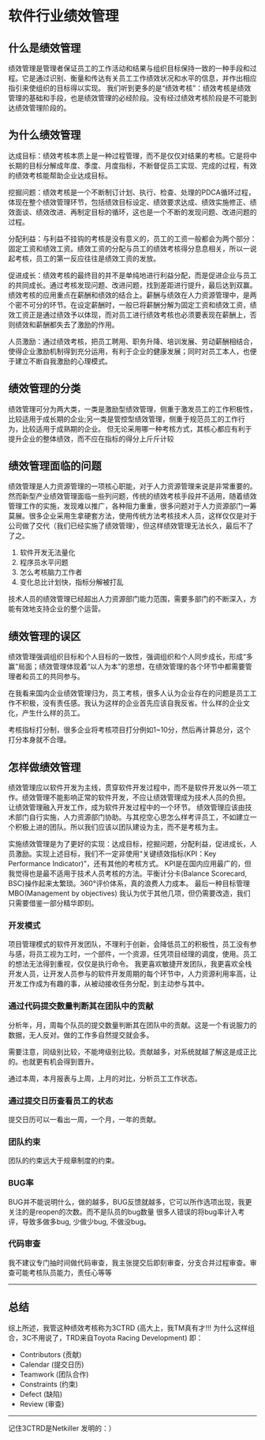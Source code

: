 软件行业绩效管理
================

什么是绩效管理
-----
绩效管理是管理者保证员工的工作活动和结果与组织目标保持一致的一种手段和过程。它是通过识别、衡量和传达有关员工工作绩效状况和水平的信息，并作出相应指引来使组织的目标得以实现。
我们听到更多的是“绩效考核”：绩效考核是绩效管理的基础和手段，也是绩效管理的必经阶段。没有经过绩效考核阶段是不可能到达绩效管理阶段的。

为什么绩效管理
-----

达成目标：绩效考核本质上是一种过程管理，而不是仅仅对结果的考核。它是将中长期的目标分解成年度、季度、月度指标，不断督促员工实现、完成的过程，有效的绩效考核能帮助企业达成目标。

挖掘问题：绩效考核是一个不断制订计划、执行、检查、处理的PDCA循环过程，体现在整个绩效管理环节，包括绩效目标设定、绩效要求达成、绩效实施修正、绩效面谈、绩效改进、再制定目标的循环，这也是一个不断的发现问题、改进问题的过程。

分配利益：与利益不挂钩的考核是没有意义的，员工的工资一般都会为两个部分：固定工资和绩效工资。绩效工资的分配与员工的绩效考核得分息息相关，所以一说起考核，员工的第一反应往往是绩效工资的发放。

促进成长：绩效考核的最终目的并不是单纯地进行利益分配，而是促进企业与员工的共同成长。通过考核发现问题、改进问题，找到差距进行提升，最后达到双赢。　绩效考核的应用重点在薪酬和绩效的结合上。薪酬与绩效在人力资源管理中，是两个密不可分的环节。在设定薪酬时，一般已将薪酬分解为固定工资和绩效工资，绩效工资正是通过绩效予以体现，而对员工进行绩效考核也必须要表现在薪酬上，否则绩效和薪酬都失去了激励的作用。

人员激励：通过绩效考核，把员工聘用、职务升降、培训发展、劳动薪酬相结合，使得企业激励机制得到充分运用，有利于企业的健康发展；同时对员工本人，也便于建立不断自我激励的心理模式。

绩效管理的分类
-----
绩效管理可分为两大类，一类是激励型绩效管理，侧重于激发员工的工作积极性，比较适用于成长期的企业;另一类是管控型绩效管理，侧重于规范员工的工作行为，比较适用于成熟期的企业。
但无论采用哪一种考核方式，其核心都应有利于提升企业的整体绩效，而不应在指标的得分上斤斤计较


绩效管理面临的问题
-----
绩效管理是人力资源管理的一项核心职能，对于人力资源管理来说是非常重要的。然而新型产业绩效管理面临一些列问题，传统的绩效考核手段并不适用，随着绩效管理工作的实施，发现难以推广，各种阻力重重，很多问题对于人力资源部门一筹莫展。很多企业采用生拿硬套方法，使用传统方法考核技术人员，这样仅仅是对于公司做了交代（我们已经实施了绩效管理），但这样绩效管理无法长久，最后不了了之。

1. 软件开发无法量化
1. 程序员水平问题
1. 怎么考核脑力工作者
1. 变化总比计划快，指标分解被打乱

技术人员的绩效管理已经超出人力资源部门能力范围，需要多部门的不断深入，方能有效地支持企业的整个运营。


绩效管理的误区
--------------
绩效管理强调组织目标和个人目标的一致性，强调组织和个人同步成长，形成“多赢”局面；绩效管理体现着“以人为本”的思想，在绩效管理的各个环节中都需要管理者和员工的共同参与。

在我看来国内企业绩效管理归为，员工考核，很多人认为企业存在的问题是员工工作不积极，没有责任感。我认为这样的企业首先应该自我反省。什么样的企业文化，产生什么样的员工。

考核指标打分制，很多企业将考核项目打分例如1~10分，然后再计算总分，这个打分本身就不合理。


怎样做绩效管理
-----
绩效管理应以软件开发为主线，贯穿软件开发过程中，而不是软件开发以外一项工作。绩效管理不能影响正常的软件开发，不应让绩效管理成为技术人员的负担。
让绩效管理融入开发工作，成为软件开发过程中的一个环节。
绩效管理应该由技术部门自行实施，人力资源部门协助。与其挖空心思怎么样考评员工，不如建立一个积极上进的团队。所以我们应该以团队建设为主，而不是考核为主。

实施绩效管理是为了更好的实现：达成目标，挖掘问题，分配利益，促进成长，人员激励。实现上述目标，我们不一定非使用“关键绩效指标(KPI：Key Performance Indicator)”，还有其他的考核方式。
KPI是在国内应用最广的，但我觉得也是最不适用于技术人员考核的方法。平衡计分卡(Balance Scorecard, BSC)操作起来太繁琐。360°评价体系，真的浪费人力成本。
最后一种目标管理MBO(Management by objectives) 我认为优于其他几项，但仍需要改造，我们只需要借鉴一部分精华即刻。



### 开发模式

项目管理模式的软件开发团队，不理利于创新，会降低员工的积极性，员工没有参与感，将员工视为工时，一个部件，一个资源，任凭项目经理的调度，使用。员工的想法无法得到重视，仅仅是执行命令。
我更喜欢敏捷开发团队，我更喜欢全栈开发人员，让开发人员参与的软件开发周期的每个环节中，人力资源利用率高，让开发工作成为有趣的事，从被动接收任务分配，到主动参与其中。

### 通过代码提交数量判断其在团队中的贡献

分析年，月，周每个队员的提交数量判断其在团队中的贡献。这是一个有说服力的数据，无人反对。做的工作多自然提交就会多。

需要注意，同级别比较，不能垮级别比较。贡献越多，对系统就越了解这是成正比的。也就更有机会得到晋升。

通过本周，本月报表与上周，上月的对比，分析员工工作状态。

### 通过提交日历查看员工的状态
提交日历可以一看出一周，一个月，一年的贡献。
 
### 团队约束
团队的约束远大于规章制度的约束。

### BUG率
BUG并不能说明什么，做的越多，BUG反馈就越多，它可以所作选项出现，我更关注的是reopen的次数。而不是队员的bug数量
很多人错误的将bug率计入考评，导致多做多bug, 少做少bug, 不做没bug。

### 代码审查
我不建议专门抽时间做代码审查，我主张提交后即刻审查，分支合并过程审查。审查可能考核队员能力，责任心等等

* * *

总结 
-----
综上所述，我管这种绩效考核称为3CTRD (高大上，我TM真有才!!! 为什么这样组合，3C不用说了，TRD来自Toyota Racing Development) 即：

-    Contributors (贡献)
-    Calendar (提交日历)
-	Teamwork (团队合作)
-	Constraints (约束)
-	Defect (缺陷)
-	Review (审查)

- - -
	
记住3CTRD是Netkiller 发明的：）